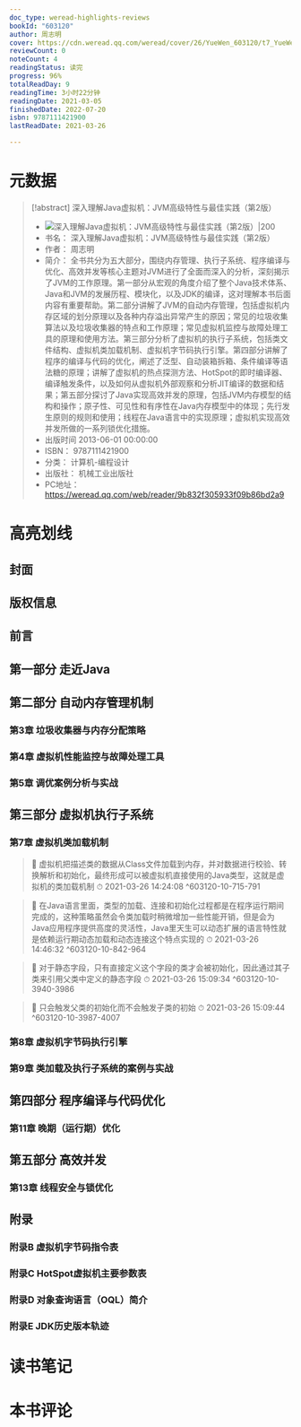 ```yaml
---
doc_type: weread-highlights-reviews
bookId: "603120"
author: 周志明
cover: https://cdn.weread.qq.com/weread/cover/26/YueWen_603120/t7_YueWen_603120.jpg
reviewCount: 0
noteCount: 4
readingStatus: 读完
progress: 96%
totalReadDay: 9
readingTime: 3小时22分钟
readingDate: 2021-03-05
finishedDate: 2022-07-20
isbn: 9787111421900
lastReadDate: 2021-03-26

---
```

# 元数据
> [!abstract] 深入理解Java虚拟机：JVM高级特性与最佳实践（第2版）
> - ![ 深入理解Java虚拟机：JVM高级特性与最佳实践（第2版）|200](https://cdn.weread.qq.com/weread/cover/26/YueWen_603120/t7_YueWen_603120.jpg)
> - 书名： 深入理解Java虚拟机：JVM高级特性与最佳实践（第2版）
> - 作者： 周志明
> - 简介： 全书共分为五大部分，围绕内存管理、执行子系统、程序编译与优化、高效并发等核心主题对JVM进行了全面而深入的分析，深刻揭示了JVM的工作原理。第一部分从宏观的角度介绍了整个Java技术体系、Java和JVM的发展历程、模块化，以及JDK的编译，这对理解本书后面内容有重要帮助。第二部分讲解了JVM的自动内存管理，包括虚拟机内存区域的划分原理以及各种内存溢出异常产生的原因；常见的垃圾收集算法以及垃圾收集器的特点和工作原理；常见虚拟机监控与故障处理工具的原理和使用方法。第三部分分析了虚拟机的执行子系统，包括类文件结构、虚拟机类加载机制、虚拟机字节码执行引擎。第四部分讲解了程序的编译与代码的优化，阐述了泛型、自动装箱拆箱、条件编译等语法糖的原理；讲解了虚拟机的热点探测方法、HotSpot的即时编译器、编译触发条件，以及如何从虚拟机外部观察和分析JIT编译的数据和结果；第五部分探讨了Java实现高效并发的原理，包括JVM内存模型的结构和操作；原子性、可见性和有序性在Java内存模型中的体现；先行发生原则的规则和使用；线程在Java语言中的实现原理；虚拟机实现高效并发所做的一系列锁优化措施。
> - 出版时间 2013-06-01 00:00:00
> - ISBN： 9787111421900
> - 分类： 计算机-编程设计
> - 出版社： 机械工业出版社
> - PC地址：https://weread.qq.com/web/reader/9b832f305933f09b86bd2a9

# 高亮划线

## 封面

## 版权信息

## 前言

## 第一部分 走近Java

## 第二部分 自动内存管理机制

### 第3章 垃圾收集器与内存分配策略

### 第4章 虚拟机性能监控与故障处理工具

### 第5章 调优案例分析与实战

## 第三部分 虚拟机执行子系统

### 第7章 虚拟机类加载机制

> 📌 虚拟机把描述类的数据从Class文件加载到内存，并对数据进行校验、转换解析和初始化，最终形成可以被虚拟机直接使用的Java类型，这就是虚拟机的类加载机制 
> ⏱ 2021-03-26 14:24:08 ^603120-10-715-791

> 📌 在Java语言里面，类型的加载、连接和初始化过程都是在程序运行期间完成的，这种策略虽然会令类加载时稍微增加一些性能开销，但是会为Java应用程序提供高度的灵活性，Java里天生可以动态扩展的语言特性就是依赖运行期动态加载和动态连接这个特点实现的 
> ⏱ 2021-03-26 14:46:32 ^603120-10-842-964

> 📌 对于静态字段，只有直接定义这个字段的类才会被初始化，因此通过其子类来引用父类中定义的静态字段 
> ⏱ 2021-03-26 15:09:34 ^603120-10-3940-3986

> 📌 只会触发父类的初始化而不会触发子类的初始 
> ⏱ 2021-03-26 15:09:44 ^603120-10-3987-4007

### 第8章 虚拟机字节码执行引擎

### 第9章 类加载及执行子系统的案例与实战

## 第四部分 程序编译与代码优化

### 第11章 晚期（运行期）优化

## 第五部分 高效并发

### 第13章 线程安全与锁优化

## 附录

### 附录B 虚拟机字节码指令表

### 附录C HotSpot虚拟机主要参数表

### 附录D 对象查询语言（OQL）简介

### 附录E JDK历史版本轨迹

# 读书笔记

# 本书评论
